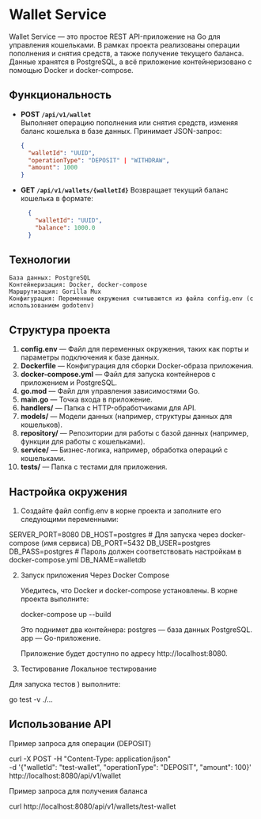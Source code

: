 # Wallet Service

Wallet Service — это простое REST API-приложение на Go для управления кошельками. В рамках проекта реализованы операции пополнения и снятия средств, а также получение текущего баланса. Данные хранятся в PostgreSQL, а всё приложение контейнеризовано с помощью Docker и docker-compose.

## Функциональность

- **POST `/api/v1/wallet`**  
Выполняет операцию пополнения или снятия средств, изменяя баланс кошелька в базе данных.
  Принимает JSON-запрос:
  ```json
  {
    "walletId": "UUID",
    "operationType": "DEPOSIT" | "WITHDRAW",
    "amount": 1000
  }


- **GET `/api/v1/wallets/{walletId}`**
    Возвращает текущий баланс кошелька в формате:
  ```json
    {
      "walletId": "UUID",
      "balance": 1000.0
    }

## Технологии

  ```Язык программирования: Go
  База данных: PostgreSQL
  Контейнеризация: Docker, docker-compose
  Маршрутизация: Gorilla Mux
  Конфигурация: Переменные окружения считываются из файла config.env (с использованием godotenv)
```


## Структура проекта

1. **config.env** — Файл для переменных окружения, таких как порты и параметры подключения к базе данных.
2. **Dockerfile** — Конфигурация для сборки Docker-образа приложения.
3. **docker-compose.yml** — Файл для запуска контейнеров с приложением и PostgreSQL.
4. **go.mod** — Файл для управления зависимостями Go.
5. **main.go** — Точка входа в приложение.
6. **handlers/** — Папка с HTTP-обработчиками для API.
7. **models/** — Модели данных (например, структуры данных для кошельков).
8. **repository/** — Репозитории для работы с базой данных (например, функции для работы с кошельками).
9. **service/** — Бизнес-логика, например, обработка операций с кошельками.
10. **tests/** — Папка с тестами для приложения.


## Настройка окружения

1. Создайте файл config.env в корне проекта и заполните его следующими переменными:

SERVER_PORT=8080
DB_HOST=postgres         # Для запуска через docker-compose (имя сервиса)
DB_PORT=5432
DB_USER=postgres
DB_PASS=postgres         # Пароль должен соответствовать настройкам в docker-compose.yml
DB_NAME=walletdb

2. Запуск приложения
Через Docker Compose

    Убедитесь, что Docker и docker-compose установлены.
    В корне проекта выполните:

    docker-compose up --build

    Это поднимет два контейнера:
        postgres — база данных PostgreSQL.
        app — Go-приложение.

   Приложение будет доступно по адресу http://localhost:8080.

4. Тестирование
Локальное тестирование

Для запуска тестов ) выполните:

go test -v ./...

## Использование API

Пример запроса для операции (DEPOSIT)

curl -X POST -H "Content-Type: application/json" \
  -d '{"walletId": "test-wallet", "operationType": "DEPOSIT", "amount": 100}' \
  http://localhost:8080/api/v1/wallet

Пример запроса для получения баланса

curl http://localhost:8080/api/v1/wallets/test-wallet
